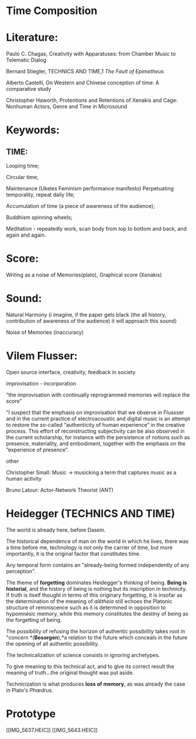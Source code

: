 # Time Composition

# Literature:

Paulo C. Chagas, Creativity with Apparatuses: from Chamber Music to Telematic Dialog

Bernard Stiegler, TECHNICS AND TIME,1 *The Fault of Epimetheus*

Alberto Castelli, On Western and Chinese conception of time: A comparative study

Christopher Haworth, Protentions and Retentions of Xenakis and Cage: Nonhuman Actors, Genre and Time in Microsound

# Keywords:

## TIME:

Looping time; 

Circular time; 

Maintenance (Ukeles Feminism performance manifesto) Perpetuating temporality, repeat daily life; 

Accumulation of time (a piece of awareness of the audience);

Buddhism spinning wheels;

Meditation - repeatedly work, scan body from top to bottom and back, and again and again.

# Score:

Writing as a noise of Memories(plato), Graphical score (Xenakis)

# Sound:

Natural Harmony (i imagine, if the paper gets black (the all history, contribution of awareness of the audience) it will approach this sound)

Noise of Memories (inaccuracy)

# Vilem Flusser:

Open source interface, creativity, feedback in society

improvisation - incorporation

“the improvisation with continually reprogrammed memories will replace the score”

“I suspect that the emphasis on improvisation that we observe in Flussser and in the current practice of electroacoustic and digital music is an attempt to restore the so-called “authenticity of human experience” in the creative process. This effort of reconstructing subjectivity can be also observed in the current scholarship, for instance with the persistence of notions such as presence, materiality, and embodiment, together with the emphasis on the “experience of presence”.

other

Christopher Small: Music → musicking  a term that captures music as a human activity

Bruno Latour: Actor-Network Theorist (ANT)

# Heidegger (TECHNICS AND TIME)

The world is already here, before Dasein.

The historical dependence of man on the world in which he lives, there was a time before me, technology is not only the carrier of time, but more importantly, it is the original factor that constitutes time.

Any temporal form contains an "already-being formed independently of any perception".

The theme of **forgetting** dominates Heidegger's thinking of being. **Being is historial**, and the history of being is nothing but its inscription in technicity. If truth is itself thought in terms of this originary forgetting, it is insofar as the determination of the meaning of *alêtheia* still echoes the Platonic structure of reminiscence such as it is determined in opposition to hypomnesic memory, while this memory constitutes the destiny of being as the forgetting of being.

The possibility of refusing the horizon of authentic possibility takes root in "concern *(**Besorgen**),*a relation to the future which conceals in the future the opening of all authentic possibility. 

The technicalization of science consists in ignoring archetypes.

To give meaning to this technical act, and to give its correct result the meaning of truth...the original thought was put aside.

Technicization is what produces **loss of memory**, as was already the case in Plato's *Phœdrus.*

# Prototype
[[IMG_5637.HEIC]]
[[IMG_5643.HEIC]]
